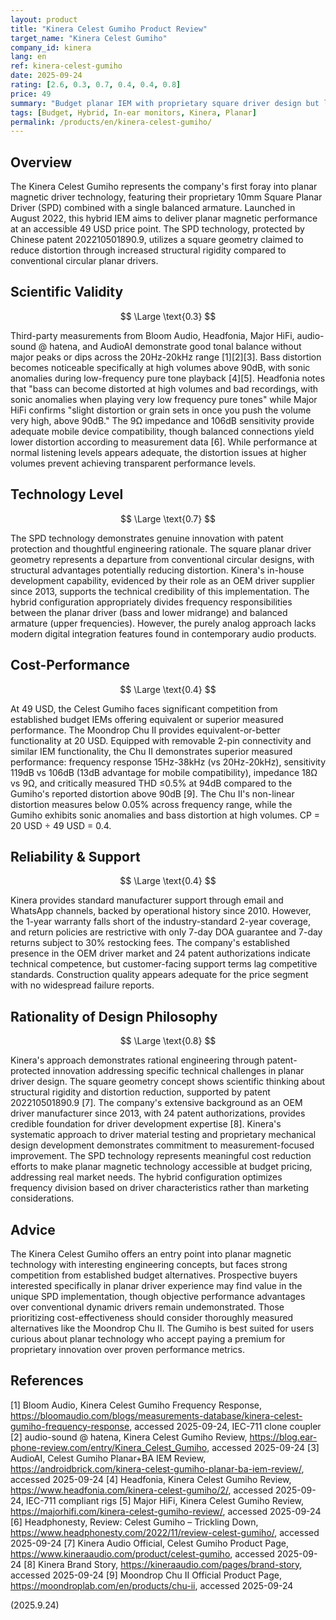 ```yaml
---
layout: product
title: "Kinera Celest Gumiho Product Review"
target_name: "Kinera Celest Gumiho"
company_id: kinera
lang: en
ref: kinera-celest-gumiho
date: 2025-09-24
rating: [2.6, 0.3, 0.7, 0.4, 0.4, 0.8]
price: 49
summary: "Budget planar IEM with proprietary square driver design but limited cost-performance advantage"
tags: [Budget, Hybrid, In-ear monitors, Kinera, Planar]
permalink: /products/en/kinera-celest-gumiho/
---
```

## Overview

The Kinera Celest Gumiho represents the company's first foray into planar magnetic driver technology, featuring their proprietary 10mm Square Planar Driver (SPD) combined with a single balanced armature. Launched in August 2022, this hybrid IEM aims to deliver planar magnetic performance at an accessible 49 USD price point. The SPD technology, protected by Chinese patent 202210501890.9, utilizes a square geometry claimed to reduce distortion through increased structural rigidity compared to conventional circular planar drivers.

## Scientific Validity

$$ \Large \text{0.3} $$

Third-party measurements from Bloom Audio, Headfonia, Major HiFi, audio-sound @ hatena, and AudioAI demonstrate good tonal balance without major peaks or dips across the 20Hz-20kHz range [1][2][3]. Bass distortion becomes noticeable specifically at high volumes above 90dB, with sonic anomalies during low-frequency pure tone playback [4][5]. Headfonia notes that "bass can become distorted at high volumes and bad recordings, with sonic anomalies when playing very low frequency pure tones" while Major HiFi confirms "slight distortion or grain sets in once you push the volume very high, above 90dB." The 9Ω impedance and 106dB sensitivity provide adequate mobile device compatibility, though balanced connections yield lower distortion according to measurement data [6]. While performance at normal listening levels appears adequate, the distortion issues at higher volumes prevent achieving transparent performance levels.

## Technology Level

$$ \Large \text{0.7} $$

The SPD technology demonstrates genuine innovation with patent protection and thoughtful engineering rationale. The square planar driver geometry represents a departure from conventional circular designs, with structural advantages potentially reducing distortion. Kinera's in-house development capability, evidenced by their role as an OEM driver supplier since 2013, supports the technical credibility of this implementation. The hybrid configuration appropriately divides frequency responsibilities between the planar driver (bass and lower midrange) and balanced armature (upper frequencies). However, the purely analog approach lacks modern digital integration features found in contemporary audio products.

## Cost-Performance

$$ \Large \text{0.4} $$

At 49 USD, the Celest Gumiho faces significant competition from established budget IEMs offering equivalent or superior measured performance. The Moondrop Chu II provides equivalent-or-better functionality at 20 USD. Equipped with removable 2-pin connectivity and similar IEM functionality, the Chu II demonstrates superior measured performance: frequency response 15Hz-38kHz (vs 20Hz-20kHz), sensitivity 119dB vs 106dB (13dB advantage for mobile compatibility), impedance 18Ω vs 9Ω, and critically measured THD ≤0.5% at 94dB compared to the Gumiho's reported distortion above 90dB [9]. The Chu II's non-linear distortion measures below 0.05% across frequency range, while the Gumiho exhibits sonic anomalies and bass distortion at high volumes. CP = 20 USD ÷ 49 USD = 0.4.

## Reliability & Support

$$ \Large \text{0.4} $$

Kinera provides standard manufacturer support through email and WhatsApp channels, backed by operational history since 2010. However, the 1-year warranty falls short of the industry-standard 2-year coverage, and return policies are restrictive with only 7-day DOA guarantee and 7-day returns subject to 30% restocking fees. The company's established presence in the OEM driver market and 24 patent authorizations indicate technical competence, but customer-facing support terms lag competitive standards. Construction quality appears adequate for the price segment with no widespread failure reports.

## Rationality of Design Philosophy

$$ \Large \text{0.8} $$

Kinera's approach demonstrates rational engineering through patent-protected innovation addressing specific technical challenges in planar driver design. The square geometry concept shows scientific thinking about structural rigidity and distortion reduction, supported by patent 202210501890.9 [7]. The company's extensive background as an OEM driver manufacturer since 2013, with 24 patent authorizations, provides credible foundation for driver development expertise [8]. Kinera's systematic approach to driver material testing and proprietary mechanical design development demonstrates commitment to measurement-focused improvement. The SPD technology represents meaningful cost reduction efforts to make planar magnetic technology accessible at budget pricing, addressing real market needs. The hybrid configuration optimizes frequency division based on driver characteristics rather than marketing considerations.

## Advice

The Kinera Celest Gumiho offers an entry point into planar magnetic technology with interesting engineering concepts, but faces strong competition from established budget alternatives. Prospective buyers interested specifically in planar driver experience may find value in the unique SPD implementation, though objective performance advantages over conventional dynamic drivers remain undemonstrated. Those prioritizing cost-effectiveness should consider thoroughly measured alternatives like the Moondrop Chu II. The Gumiho is best suited for users curious about planar technology who accept paying a premium for proprietary innovation over proven performance metrics.

## References

[1] Bloom Audio, Kinera Celest Gumiho Frequency Response, https://bloomaudio.com/blogs/measurements-database/kinera-celest-gumiho-frequency-response, accessed 2025-09-24, IEC-711 clone coupler
[2] audio-sound @ hatena, Kinera Celest Gumiho Review, https://blog.ear-phone-review.com/entry/Kinera_Celest_Gumiho, accessed 2025-09-24
[3] AudioAI, Celest Gumiho Planar+BA IEM Review, https://androidbrick.com/kinera-celest-gumiho-planar-ba-iem-review/, accessed 2025-09-24
[4] Headfonia, Kinera Celest Gumiho Review, https://www.headfonia.com/kinera-celest-gumiho/2/, accessed 2025-09-24, IEC-711 compliant rigs
[5] Major HiFi, Kinera Celest Gumiho Review, https://majorhifi.com/kinera-celest-gumiho-review/, accessed 2025-09-24
[6] Headphonesty, Review: Celest Gumiho – Trickling Down, https://www.headphonesty.com/2022/11/review-celest-gumiho/, accessed 2025-09-24
[7] Kinera Audio Official, Celest Gumiho Product Page, https://www.kineraaudio.com/product/celest-gumiho, accessed 2025-09-24
[8] Kinera Brand Story, https://kineraaudio.com/pages/brand-story, accessed 2025-09-24
[9] Moondrop Chu II Official Product Page, https://moondroplab.com/en/products/chu-ii, accessed 2025-09-24

(2025.9.24)